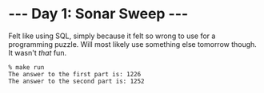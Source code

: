 # --- Day 1: Sonar Sweep ---

Felt like using SQL, simply because it felt so wrong to use for a programming puzzle.
Will most likely use something else tomorrow though. It wasn't _that_ fun.

```
% make run
The answer to the first part is: 1226
The answer to the second part is: 1252
```
